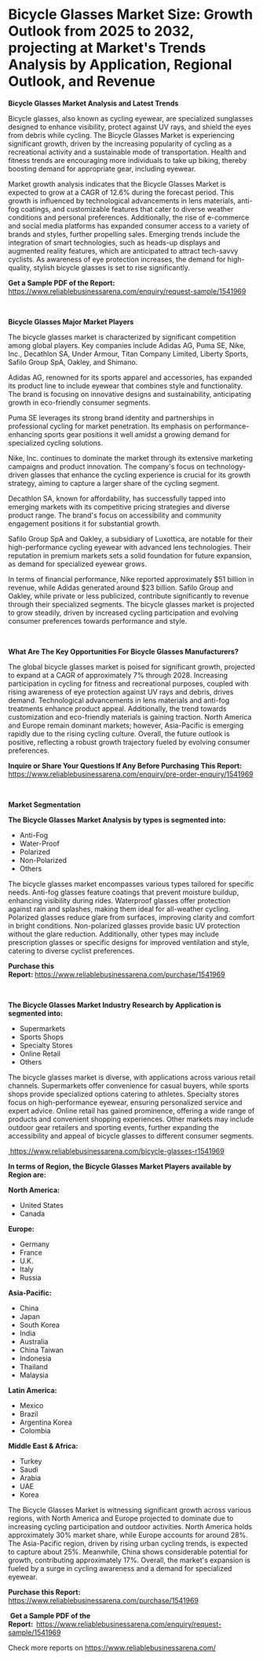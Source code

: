 <p><h1>Bicycle Glasses Market Size: Growth Outlook from 2025 to 2032, projecting at Market's Trends Analysis by Application, Regional Outlook, and Revenue</h1></p><p><strong>Bicycle Glasses Market Analysis and Latest Trends</strong></p>
<p><p>Bicycle glasses, also known as cycling eyewear, are specialized sunglasses designed to enhance visibility, protect against UV rays, and shield the eyes from debris while cycling. The Bicycle Glasses Market is experiencing significant growth, driven by the increasing popularity of cycling as a recreational activity and a sustainable mode of transportation. Health and fitness trends are encouraging more individuals to take up biking, thereby boosting demand for appropriate gear, including eyewear.</p><p>Market growth analysis indicates that the Bicycle Glasses Market is expected to grow at a CAGR of 12.6% during the forecast period. This growth is influenced by technological advancements in lens materials, anti-fog coatings, and customizable features that cater to diverse weather conditions and personal preferences. Additionally, the rise of e-commerce and social media platforms has expanded consumer access to a variety of brands and styles, further propelling sales. Emerging trends include the integration of smart technologies, such as heads-up displays and augmented reality features, which are anticipated to attract tech-savvy cyclists. As awareness of eye protection increases, the demand for high-quality, stylish bicycle glasses is set to rise significantly.</p></p>
<p><strong>Get a Sample PDF of the Report:&nbsp;</strong> <a href="https://www.reliablebusinessarena.com/enquiry/request-sample/1541969?utm_campaign=2288&utm_medium=2&utm_source=Github&utm_content=ia&utm_term=08022025&utm_id=bicycle-glasses">https://www.reliablebusinessarena.com/enquiry/request-sample/1541969</a></p>
<p>&nbsp;</p>
<p><strong>Bicycle Glasses Major Market Players</strong></p>
<p><p>The bicycle glasses market is characterized by significant competition among global players. Key companies include Adidas AG, Puma SE, Nike, Inc., Decathlon SA, Under Armour, Titan Company Limited, Liberty Sports, Safilo Group SpA, Oakley, and Shimano. </p><p>Adidas AG, renowned for its sports apparel and accessories, has expanded its product line to include eyewear that combines style and functionality. The brand is focusing on innovative designs and sustainability, anticipating growth in eco-friendly consumer segments.</p><p>Puma SE leverages its strong brand identity and partnerships in professional cycling for market penetration. Its emphasis on performance-enhancing sports gear positions it well amidst a growing demand for specialized cycling solutions.</p><p>Nike, Inc. continues to dominate the market through its extensive marketing campaigns and product innovation. The company's focus on technology-driven glasses that enhance the cycling experience is crucial for its growth strategy, aiming to capture a larger share of the cycling segment.</p><p>Decathlon SA, known for affordability, has successfully tapped into emerging markets with its competitive pricing strategies and diverse product range. The brand's focus on accessibility and community engagement positions it for substantial growth.</p><p>Safilo Group SpA and Oakley, a subsidiary of Luxottica, are notable for their high-performance cycling eyewear with advanced lens technologies. Their reputation in premium markets sets a solid foundation for future expansion, as demand for specialized eyewear grows.</p><p>In terms of financial performance, Nike reported approximately $51 billion in revenue, while Adidas generated around $23 billion. Safilo Group and Oakley, while private or less publicized, contribute significantly to revenue through their specialized segments. The bicycle glasses market is projected to grow steadily, driven by increased cycling participation and evolving consumer preferences towards performance and style.</p></p>
<p>&nbsp;</p>
<p><strong>What Are The Key Opportunities For Bicycle Glasses Manufacturers?</strong></p>
<p><p>The global bicycle glasses market is poised for significant growth, projected to expand at a CAGR of approximately 7% through 2028. Increasing participation in cycling for fitness and recreational purposes, coupled with rising awareness of eye protection against UV rays and debris, drives demand. Technological advancements in lens materials and anti-fog treatments enhance product appeal. Additionally, the trend towards customization and eco-friendly materials is gaining traction. North America and Europe remain dominant markets; however, Asia-Pacific is emerging rapidly due to the rising cycling culture. Overall, the future outlook is positive, reflecting a robust growth trajectory fueled by evolving consumer preferences.</p></p>
<p><strong>Inquire or Share Your Questions If Any Before Purchasing This Report:</strong> <a href="https://www.reliablebusinessarena.com/enquiry/pre-order-enquiry/1541969?utm_campaign=2288&utm_medium=2&utm_source=Github&utm_content=ia&utm_term=08022025&utm_id=bicycle-glasses">https://www.reliablebusinessarena.com/enquiry/pre-order-enquiry/1541969</a></p>
<p>&nbsp;</p>
<p><strong>Market Segmentation</strong></p>
<p><strong>The Bicycle Glasses Market Analysis by types is segmented into:</strong></p>
<p><ul><li>Anti-Fog</li><li>Water-Proof</li><li>Polarized</li><li>Non-Polarized</li><li>Others</li></ul></p>
<p><p>The bicycle glasses market encompasses various types tailored for specific needs. Anti-fog glasses feature coatings that prevent moisture buildup, enhancing visibility during rides. Waterproof glasses offer protection against rain and splashes, making them ideal for all-weather cycling. Polarized glasses reduce glare from surfaces, improving clarity and comfort in bright conditions. Non-polarized glasses provide basic UV protection without the glare reduction. Additionally, other types may include prescription glasses or specific designs for improved ventilation and style, catering to diverse cyclist preferences.</p></p>
<p><strong>Purchase this Report:&nbsp;</strong><a href="https://www.reliablebusinessarena.com/purchase/1541969?utm_campaign=2288&utm_medium=2&utm_source=Github&utm_content=ia&utm_term=08022025&utm_id=bicycle-glasses">https://www.reliablebusinessarena.com/purchase/1541969</a></p>
<p>&nbsp;</p>
<p><strong>The Bicycle Glasses Market Industry Research by Application is segmented into:</strong></p>
<p><ul><li>Supermarkets</li><li>Sports Shops</li><li>Specialty Stores</li><li>Online Retail</li><li>Others</li></ul></p>
<p><p>The bicycle glasses market is diverse, with applications across various retail channels. Supermarkets offer convenience for casual buyers, while sports shops provide specialized options catering to athletes. Specialty stores focus on high-performance eyewear, ensuring personalized service and expert advice. Online retail has gained prominence, offering a wide range of products and convenient shopping experiences. Other markets may include outdoor gear retailers and sporting events, further expanding the accessibility and appeal of bicycle glasses to different consumer segments.</p></p>
<p><a href="https://www.reliablebusinessarena.com/bicycle-glasses-r1541969?utm_campaign=2288&utm_medium=2&utm_source=Github&utm_content=ia&utm_term=08022025&utm_id=bicycle-glasses">&nbsp;https://www.reliablebusinessarena.com/bicycle-glasses-r1541969</a></p>
<p><strong>In terms of Region, the Bicycle Glasses Market Players available by Region are:</strong></p>
<p>
    <p> <strong> North America: </strong>
        <ul>
            <li>United States</li>
            <li>Canada</li>
        </ul>
        </p> 
    <p> <strong> Europe: </strong>
        <ul>
            <li>Germany</li>
            <li>France</li>
            <li>U.K.</li>
            <li>Italy</li>
            <li>Russia</li>
        </ul>
        </p> 
    <p> <strong> Asia-Pacific: </strong>
        <ul>
            <li>China</li>
            <li>Japan</li>
            <li>South Korea</li>
            <li>India</li>
            <li>Australia</li>
            <li>China Taiwan</li>
            <li>Indonesia</li>
            <li>Thailand</li>
            <li>Malaysia</li>
        </ul>
        </p> 
    <p> <strong> Latin America: </strong>
        <ul>
            <li>Mexico</li>
            <li>Brazil</li>
            <li>Argentina Korea</li>
            <li>Colombia</li>
        </ul>
        </p> 
    <p> <strong> Middle East & Africa: </strong>
        <ul>
            <li>Turkey</li>
            <li>Saudi</li>
            <li>Arabia</li>
            <li>UAE</li>
            <li>Korea</li>
        </ul>
    </p>
    </p>
<p><p>The Bicycle Glasses Market is witnessing significant growth across various regions, with North America and Europe projected to dominate due to increasing cycling participation and outdoor activities. North America holds approximately 30% market share, while Europe accounts for around 28%. The Asia-Pacific region, driven by rising urban cycling trends, is expected to capture about 25%. Meanwhile, China shows considerable potential for growth, contributing approximately 17%. Overall, the market's expansion is fueled by a surge in cycling awareness and a demand for specialized eyewear.</p></p>
<p><strong>Purchase this Report: </strong><a href="https://www.reliablebusinessarena.com/purchase/1541969?utm_campaign=2288&utm_medium=2&utm_source=Github&utm_content=ia&utm_term=08022025&utm_id=bicycle-glasses">https://www.reliablebusinessarena.com/purchase/1541969</a></p>
<p>&nbsp;<strong>Get a Sample PDF of the Report:&nbsp;&nbsp;</strong><a href="https://www.reliablebusinessarena.com/enquiry/request-sample/1541969?utm_campaign=2288&utm_medium=2&utm_source=Github&utm_content=ia&utm_term=08022025&utm_id=bicycle-glasses">https://www.reliablebusinessarena.com/enquiry/request-sample/1541969</a></p>
<p><strong></strong></p>
<p>Check more reports on <a href="https://www.reliablebusinessarena.com/?utm_campaign=2288&utm_medium=2&utm_source=Github&utm_content=ia&utm_term=08022025&utm_id=bicycle-glasses">https://www.reliablebusinessarena.com/</a></p>